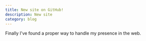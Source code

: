 ```yaml
---
title: New site on GitHub!
description: New site
category: blog
---
```


Finally I've found a proper way to handle my presence in the web.

